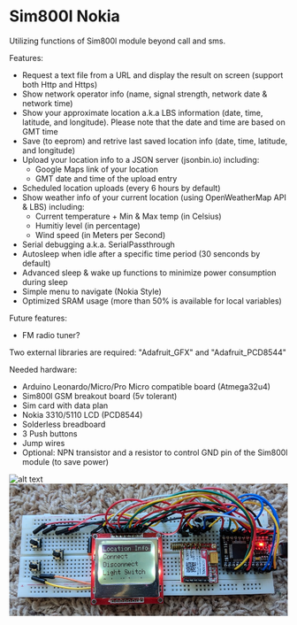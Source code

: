 # Sim800l Nokia
Utilizing functions of Sim800l module beyond call and sms.

Features:
* Request a text file from a URL and display the result on screen (support both Http and Https)
* Show network operator info (name, signal strength, network date & network time) 
* Show your approximate location a.k.a LBS information (date, time, latitude, and longitude). Please note that the date and time are based on GMT time
* Save (to eeprom) and retrive last saved location info (date, time, latitude, and longitude)
* Upload your location info to a JSON server (jsonbin.io) including:
  * Google Maps link of your location
  * GMT date and time of the upload entry
* Scheduled location uploads (every 6 hours by default)
* Show weather info of your current location (using OpenWeatherMap API & LBS) including:
  * Current temperature + Min & Max temp (in Celsius)
  * Humitiy level (in percentage)
  * Wind speed (in Meters per Second)
* Serial debugging a.k.a. SerialPassthrough
* Autosleep when idle after a specific time period (30 senconds by default)
* Advanced sleep & wake up functions to minimize power consumption during sleep
* Simple menu to navigate (Nokia Style)
* Optimized SRAM usage (more than 50% is available for local variables)

Future features:
* FM radio tuner?


Two external libraries are required: "Adafruit_GFX" and "Adafruit_PCD8544"


Needed hardware:
* Arduino Leonardo/Micro/Pro Micro compatible board (Atmega32u4)
* Sim800l GSM breakout board (5v tolerant)
* Sim card with data plan
* Nokia 3310/5110 LCD (PCD8544)
* Solderless breadboard
* 3 Push buttons
* Jump wires
* Optional: NPN transistor and a resistor to control GND pin of the Sim800l module (to save power)

![alt text](https://raw.githubusercontent.com/HA4ever37/Sim800l-Nokia/master/Sim800l_bb.png)
![alt text](https://github.com/HA4ever37/Sim800l/blob/master/Atmega32u4+PCD8544+Sim800L.jpg?raw=true)
